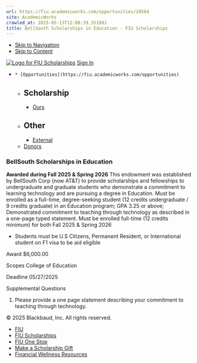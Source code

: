 ```yaml
---
url: https://fiu.academicworks.com/opportunities/20564
site: AcademicWorks
crawled_at: 2025-05-13T12:08:39.351981
title: BellSouth Scholarships in Education - FIU Scholarships
---
```


  * [Skip to Navigation](https://fiu.academicworks.com/opportunities/20564#navigation)
  * [Skip to Content](https://fiu.academicworks.com/opportunities/20564#main)

[![Logo for FIU Scholarships](https://s3.amazonaws.com/static.academicworks.com/clients/fiu/assets/images/logo.png)](http://fiu.academicworks.com) [Sign In](https://fiu.academicworks.com/users/sign_in)
  *     * [Opportunities](https://fiu.academicworks.com/opportunities)
      * ## Scholarship
        * [Ours](https://fiu.academicworks.com/opportunities)
      * ## Other
        * [External](https://fiu.academicworks.com/opportunities/external)
    * [Donors](https://fiu.academicworks.com/donors)


### BellSouth Scholarships in Education
**Awarded during Fall 2025 & Spring 2026**
This endowment was established by BellSouth Corp (now AT&T) to provide scholarships and fellowships to undergraduate and graduate students who demonstrate a commitment to learning technology and are pursuing a degree in Education.
Must be enrolled as a full-time, degree-seeking student (12 credits undergraduate / 9 credits graduate) in an Education program; GPA 3.25 or above; Demonstrated commitment to teaching through technology as described in a one-page typed statement.
Must be enrolled full-time (12 credits minimum) for both Fall 2025 & Spring 2026
  * Students must be U.S Citizens, Permanent Resident, or International student on F1 visa to be aid eligible



Award
    $6,000.00 

Scopes
    College of Education 

Deadline
    05/27/2025 

Supplemental Questions
    
  1. Please provide a one page statement describing your commitment to teaching through technology.


© 2025 Blackbaud, Inc. All rights reserved. 
  * [FIU ](http://fiu.edu/)
  * [FIU Scholarships](http://scholarships.fiu.edu)
  * [FIU One Stop](http://onestop.fiu.edu)
  * [Make a Scholarship Gift](https://give.fiu.edu/give-now/)
  * [Financial Wellness Resources](https://go.fiu.edu/iGrad)


